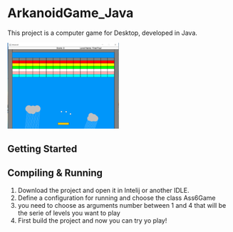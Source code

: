 # ArkanoidGame_Java

This project is a computer game for Desktop, developed in Java. 

<kbd>
  <img src="images/level4.PNG" width="250"/>
</kbd>

## Getting Started

## Compiling & Running

1. Download the project and open it in Intelij or another IDLE.
2. Define a configuration for running and choose the class Ass6Game
3. you need to choose as arguments number between 1 and 4 that will be the serie of levels you want to play
4. First build the project and now you can try yo play!
